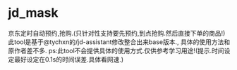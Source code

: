 # jd_mask
京东定时自动预约,抢购.(只针对性支持要先预约,到点抢购.然后直接下单的商品!)
此tool是基于@tychxn的/jd-assistant修改整合出来base版本.,
具体的使用方法和原作者差不多.
ps:此tool不会提供具体的使用方式.仅供参考学习用途!(提示.时间设定最好设定在0.1s的时间误差.具体看网速.)
